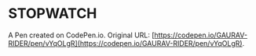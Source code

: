 # STOPWATCH

A Pen created on CodePen.io. Original URL: [https://codepen.io/GAURAV-RIDER/pen/vYqOLgR](https://codepen.io/GAURAV-RIDER/pen/vYqOLgR).

